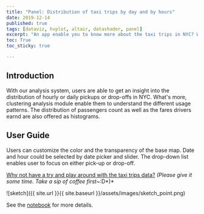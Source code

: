 ```yaml
---
title: "Panel: Distribution of taxi trips by day and by hours"
date: 2019-12-14
published: true
tags: [dataviz, hvplot, altair, datashader, panel]
excerpt: "An app enable you to know more about the taxi trips in NYC? Where? Fare amount? ...?"
toc: True
toc_sticky: true

---
```


## Introduction

With our analysis system, users are able to get an insight into the distribution of hourly or daily pickups or drop-offs in NYC. What's more, clustering analysis module enable them to understand the different usage patterns. The distribution of passengers count as well as the fares drivers earnd are also offered as histograms.


## User Guide

Users can customize the color and the transparency of the base map. Date and hour could be selected by date picker and slider. The drop-down list enables user to focus on either pick-up or drop-off.

[Why not have a try and play around with the taxi trips data?](https://notebooks.gesis.org/binder/jupyter/user/fanshi0301-final_project620-2pkq54af/panel/NYCtaxiApp)
*(Please give it some time. Take a sip of coffee first~*:D*)*

![sketch]({{ site.url }}{{ site.baseurl }}/assets/images/sketch_point.png)

See the [notebook](https://mybinder.org/v2/gh/fanshi0301/final_project620/master?filepath=NYCtaxiApp.ipynb) for more details.
